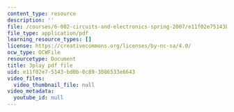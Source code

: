 ```yaml
---
content_type: resource
description: ''
file: /courses/6-002-circuits-and-electronics-spring-2007/e11f02e75143bd0b0c893086533e6643_JB2HgohNHYQ.pdf
file_type: application/pdf
learning_resource_types: []
license: https://creativecommons.org/licenses/by-nc-sa/4.0/
ocw_type: OCWFile
resourcetype: Document
title: 3play pdf file
uid: e11f02e7-5143-bd0b-0c89-3086533e6643
video_files:
  video_thumbnail_file: null
video_metadata:
  youtube_id: null
---
```

